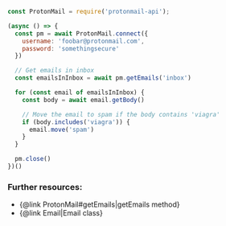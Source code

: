 ```js
const ProtonMail = require('protonmail-api');

(async () => {
  const pm = await ProtonMail.connect({
    username: 'foobar@protonmail.com',
    password: 'somethingsecure'
  })

  // Get emails in inbox
  const emailsInInbox = await pm.getEmails('inbox')

  for (const email of emailsInInbox) {
    const body = await email.getBody()

    // Move the email to spam if the body contains 'viagra'
    if (body.includes('viagra')) {
      email.move('spam')
    }
  }

  pm.close()
})()
```

### Further resources:
- {@link ProtonMail#getEmails|getEmails method}
- {@link Email|Email class}